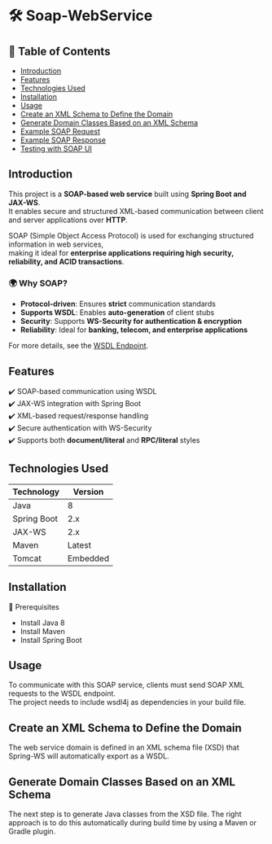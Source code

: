 # 🛠️ Soap-WebService
##  📑 Table of Contents
- [Introduction](#introduction)
- [Features](#features)
- [Technologies Used](#technologies-used)
- [Installation](#installation)
- [Usage](#usage)
- [Create an XML Schema to Define the Domain](#Create-an-XML-Schema-to-Define-the-Domain)
- [Generate Domain Classes Based on an XML Schema](#Generate-Domain-Classes-Based-on-an-XML-Schema)
- [Example SOAP Request](#example-soap-request)
- [Example SOAP Response](#example-soap-response)
- [Testing with SOAP UI](#testing-with-soap-ui)

## Introduction
This project is a **SOAP-based web service** built using **Spring Boot and JAX-WS**.  
It enables secure and structured XML-based communication between client and server applications over **HTTP**.  

SOAP (Simple Object Access Protocol) is used for exchanging structured information in web services,  
making it ideal for **enterprise applications requiring high security, reliability, and ACID transactions**.

### 🌍 Why SOAP?
- **Protocol-driven**: Ensures **strict** communication standards  
- **Supports WSDL**: Enables **auto-generation** of client stubs  
- **Security**: Supports **WS-Security for authentication & encryption**  
- **Reliability**: Ideal for **banking, telecom, and enterprise applications**  

For more details, see the [WSDL Endpoint](#wsdl-endpoint).
## Features
✔️ SOAP-based communication using WSDL  
✔️ JAX-WS integration with Spring Boot  
✔️ XML-based request/response handling  
✔️ Secure authentication with WS-Security  
✔️ Supports both **document/literal** and **RPC/literal** styles  

## Technologies Used  

| Technology   | Version   |  
|-------------|----------|  
| Java        | 8       |  
| Spring Boot | 2.x      |  
| JAX-WS      | 2.x      |  
| Maven       | Latest   |  
| Tomcat      | Embedded |  

## Installation
🔹 Prerequisites
* Install Java 8 
* Install Maven
* Install Spring Boot
## Usage
To communicate with this SOAP service, clients must send SOAP XML requests to the WSDL endpoint.  
The project needs to include wsdl4j as dependencies in your build file.

## Create an XML Schema to Define the Domain

The web service domain is defined in an XML schema file (XSD) that Spring-WS will automatically export as a WSDL.

## Generate Domain Classes Based on an XML Schema  
The next step is to generate Java classes from the XSD file. The right approach is to do this automatically during build time by using a Maven or Gradle plugin.
